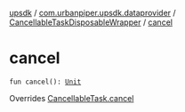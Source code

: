 [upsdk](../../index.md) / [com.urbanpiper.upsdk.dataprovider](../index.md) / [CancellableTaskDisposableWrapper](index.md) / [cancel](./cancel.md)

# cancel

`fun cancel(): `[`Unit`](https://kotlinlang.org/api/latest/jvm/stdlib/kotlin/-unit/index.html)

Overrides [CancellableTask.cancel](../-cancellable-task/cancel.md)

